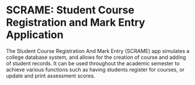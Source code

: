 # SCRAME: Student Course Registration and Mark Entry Application

The Student Course Registration And Mark Entry (SCRAME) app simulates a college database system, and allows for the creation of course and adding of student records. It can be used throughout the academic semester to achieve various functions such as having students register for courses, or update and print assessment scores.
